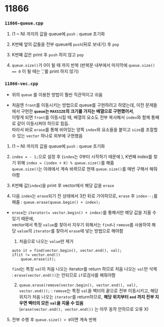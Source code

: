 # 11866

### `11866-queue.cpp`  

1. (1 ~ N) 까지의 값을 queue에 `push` : queue 초기화

2. K번째 앞의 값들을 전부 queue에 `push`(뒤로 보내기) 후 `pop`

3. K번째 값은 print 후 `push` 하지 않고 `pop`

4. `queue.size()`가 0이 될 때 까지 반복 (반복문 내부에서 마지막에 `queue.size() == 0` 이 될 때는 ','를 print 하지 않기)

### `11866-vec.cpp`

- 위의 `queue` 를 이용한 방법이 훨씬 직관적이고 쉬움

- 처음엔 `front`를 이동시키는 방법으로 queue를 구현하려고 하였는데, 이전 문제들에서 구현한 **`queue`는 `MAXSIZE`의 크기를 가지는 배열으로 구현했어서**,\
이렇게 되면 `front`를 이동시킬 때, 배열의 요소도 전부 복사해서 `index`와 함께 통째로 같이 이동시켜야 하므로 힘듬.\
따라서 바로 `erase`를 통해 비어있는 양쪽 `index`와 요소들을 붙이고 `size`를 조절할 수 있는 `vector` 하나로 외부에 구현했음

1. (1 ~ N) 까지의 값을 queue에 `push` : queue 초기화

2. `index = - 1;`으로 설정 후 (`index`는 0부터 시작하기 때문에 ), K번째 index를 찾기 위해 `index = (index + K) % queue.size()`를 해줌\
`queue.size()`는 아래에서 계속 바뀌므로 현재 `queue.size()`를 매번 구해서 해줘야함

3. K번째 값(`index`)을 print 후 vector에서 해당 값을 `erase`

4. 다음 `index`는 `erase`되기 전 상태에서 3칸 뒤로 가야하므로, `erase` 후 `index--;`를 해줌 : `queue.erase(queue.begin() + index);`

- `erase`는 `iterator(= vector.begin() + index)`를 통해서만 해당 값을 지울 수 있기 때문에,\
vector에서 특정 `value`를 찾아서 지우기 위해서는 `find`나 `remove`를 사용하여 해당 `value`의 `iterator`를 찾아서 `erase`에 넣는 방법으로 해야함

    1. 처음으로 나오는 `value`만 제거
    ```
    auto it = find(vector.begin(), vector.end(), val);
    if(it != vector.end())
        queue.erase(it);
    ``` 
    `find`는 특정 `val`이 처음 나오는 iterator를 return 하므로 처음 나오는 `val`만 삭제 : `erase(vector.end())`는 안되므로 `if`로검사를 해줘야함

    2. `queue.erase(remove(vector.begin(), vector.end(), val), vector.end());` : `remove`는 특정 `val`을 벡터의 끝으로 전부 이동시키고, 해당 위치가 처음 나오는 `iterator`를 return하므로, **해당 위치부터 `end` 까지 전부 지우면 벡터의 모든 `val`을 지울 수 있음**\
    (`erase(vector.end(), vector.end())` 는 아무 동작 안하므로 오류 X)

5. 전부 수행 후 `queue.size() > 0`이면 계속 반복
